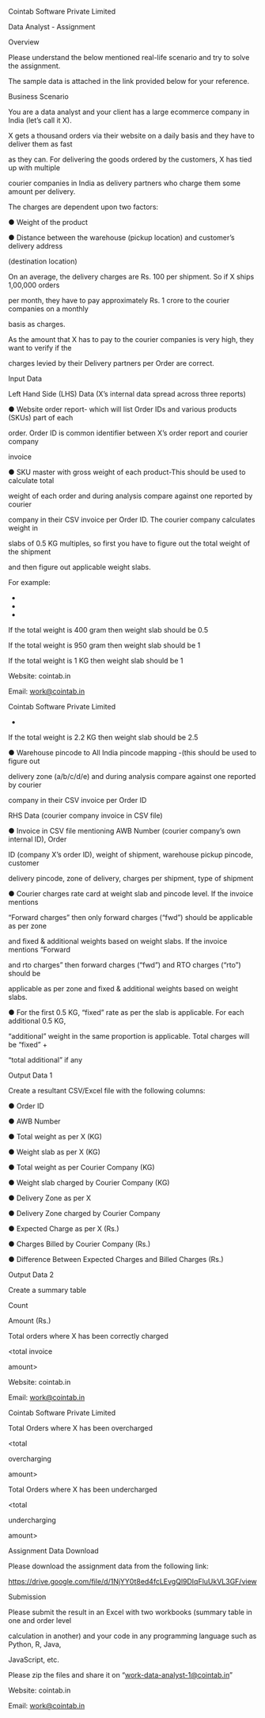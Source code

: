 Cointab Software Private Limited

Data Analyst - Assignment

Overview

Please understand the below mentioned real-life scenario and try to solve the assignment.

The sample data is attached in the link provided below for your reference.

Business Scenario

You are a data analyst and your client has a large ecommerce company in India (let’s call it X).

X gets a thousand orders via their website on a daily basis and they have to deliver them as fast

as they can. For delivering the goods ordered by the customers, X has tied up with multiple

courier companies in India as delivery partners who charge them some amount per delivery.

The charges are dependent upon two factors:

● Weight of the product

● Distance between the warehouse (pickup location) and customer’s delivery address

(destination location)

On an average, the delivery charges are Rs. 100 per shipment. So if X ships 1,00,000 orders

per month, they have to pay approximately Rs. 1 crore to the courier companies on a monthly

basis as charges.

As the amount that X has to pay to the courier companies is very high, they want to verify if the

charges levied by their Delivery partners per Order are correct.

Input Data

Left Hand Side (LHS) Data (X’s internal data spread across three reports)

● Website order report- which will list Order IDs and various products (SKUs) part of each

order. Order ID is common identifier between X’s order report and courier company

invoice

● SKU master with gross weight of each product-This should be used to calculate total

weight of each order and during analysis compare against one reported by courier

company in their CSV invoice per Order ID. The courier company calculates weight in

slabs of 0.5 KG multiples, so first you have to figure out the total weight of the shipment

and then figure out applicable weight slabs.

For example:

-

-

-

If the total weight is 400 gram then weight slab should be 0.5

If the total weight is 950 gram then weight slab should be 1

If the total weight is 1 KG then weight slab should be 1

Website: cointab.in

Email: work@cointab.in

Cointab Software Private Limited

-

If the total weight is 2.2 KG then weight slab should be 2.5

● Warehouse pincode to All India pincode mapping -(this should be used to figure out

delivery zone (a/b/c/d/e) and during analysis compare against one reported by courier

company in their CSV invoice per Order ID

RHS Data (courier company invoice in CSV file)

● Invoice in CSV file mentioning AWB Number (courier company’s own internal ID), Order

ID (company X’s order ID), weight of shipment, warehouse pickup pincode, customer

delivery pincode, zone of delivery, charges per shipment, type of shipment

● Courier charges rate card at weight slab and pincode level. If the invoice mentions

“Forward charges” then only forward charges (“fwd”) should be applicable as per zone

and fixed & additional weights based on weight slabs. If the invoice mentions “Forward

and rto charges” then forward charges (“fwd”) and RTO charges (“rto”) should be

applicable as per zone and fixed & additional weights based on weight slabs.

● For the first 0.5 KG, “fixed” rate as per the slab is applicable. For each additional 0.5 KG,

“additional” weight in the same proportion is applicable. Total charges will be “fixed” +

“total additional” if any

Output Data 1

Create a resultant CSV/Excel file with the following columns:

● Order ID

● AWB Number

● Total weight as per X (KG)

● Weight slab as per X (KG)

● Total weight as per Courier Company (KG)

● Weight slab charged by Courier Company (KG)

● Delivery Zone as per X

● Delivery Zone charged by Courier Company

● Expected Charge as per X (Rs.)

● Charges Billed by Courier Company (Rs.)

● Difference Between Expected Charges and Billed Charges (Rs.)

Output Data 2

Create a summary table

Count

Amount (Rs.)

Total orders where X has been correctly charged

<total invoice

amount>

Website: cointab.in

Email: work@cointab.in

Cointab Software Private Limited

Total Orders where X has been overcharged

<total

overcharging

amount>

Total Orders where X has been undercharged

<total

undercharging

amount>

Assignment Data Download

Please download the assignment data from the following link:

https://drive.google.com/file/d/1NjYY0t8ed4fcLEvgQl9DIqFluUkVL3GF/view

Submission

Please submit the result in an Excel with two workbooks (summary table in one and order level

calculation in another) and your code in any programming language such as Python, R, Java,

JavaScript, etc.

Please zip the files and share it on “work-data-analyst-1@cointab.in”

Website: cointab.in

Email: work@cointab.in
